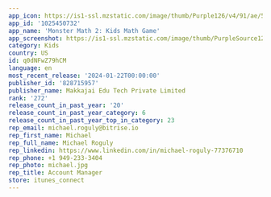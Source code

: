 ```yaml
---
app_icon: https://is1-ssl.mzstatic.com/image/thumb/Purple126/v4/91/ae/5c/91ae5c0c-eeaf-a1af-bc00-ba718ebd6cd4/AppIcon-1x_U007emarketing-0-7-0-85-220-0.png/1024x1024bb.png
app_id: '1025450732'
app_name: 'Monster Math 2: Kids Math Game'
app_screenshot: https://is1-ssl.mzstatic.com/image/thumb/PurpleSource126/v4/39/b5/38/39b538e8-1ad7-ed5e-6b87-b622a1137e5a/b3be950c-76e7-4ae9-a2e0-3c7642195115_6.5_01__U00281_U0029.png/1284x2778bb.png
category: Kids
country: US
id: q0dNFwZ79hCM
language: en
most_recent_release: '2024-01-22T00:00:00'
publisher_id: '828715957'
publisher_name: Makkajai Edu Tech Private Limited
rank: '272'
release_count_in_past_year: '20'
release_count_in_past_year_category: 6
release_count_in_past_year_top_in_category: 23
rep_email: michael.roguly@bitrise.io
rep_first_name: Michael
rep_full_name: Michael Roguly
rep_linkedin: https://www.linkedin.com/in/michael-roguly-77376710
rep_phone: +1 949-233-3404
rep_photo: michael.jpg
rep_title: Account Manager
store: itunes_connect
---
```

